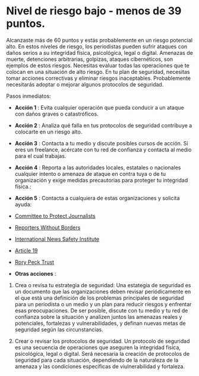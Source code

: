 # Nivel de riesgo bajo - menos de 39 puntos. 

Alcanzaste más de 60 puntos y estás probablemente en un riesgo potencial alto. 
En estos niveles de riesgo, los periodistas pueden sufrir ataques con daños serios a su integridad física, psicológica, legal o digital. 
Amenazas de muerte, detenciones arbitrarias, golpizas, ataques cibernéticos, son ejemplos de estos riesgos. 
Necesitas evaluar todas las operaciones que te colocan en una situación de alto riesgo. 
En tu plan de seguridad, necesitas tomar acciones correctivas y eliminar riesgos inaceptables. 
Probablemente necesitarás adoptar o mejorar algunos protocolos de seguridad.

Pasos inmediatos:

- **Acción 1** : Evita cualquier operación que pueda conducir a un ataque con daños graves o catastróficos.

- **Acción 2** : Analiza qué falla en tus protocolos de seguridad contribuye a colocarte en un riesgo alto.

- **Acción 3** : Contacta a tu medio y discute posibles cursos de acción. Si eres un freelance, acércate con tu red de confianza y contacta al medio para el cual trabajas.

- **Acción 4** : Reporta a las autoridades locales, estatales o nacionales cualquier intento o amenaza de ataque en contra tuya o de tu organización y exige medidas precautorias para proteger tu integridad física.:

- **Acción 5** : Contacta a cualquiera de estas organizaciones y solicita ayuda:

 - [Committee to Protect Journalists](https://www.cpj.org/campaigns/assistance/how-to-get-help.php)

 - [Reporters Without Borders](http://en.rsf.org/a-hotline-for-journalists-in-17-04-2007,21749.html)

 - [International News Safety Institute](http://www.newssafety.org/contact/)

 - [Article 19](http://www.article19.org/pages/en/contact-us.html)

 - [Rory Peck Trust](https://rorypecktrust.org/Contact)

- **Otras acciones** :
 
 1.  Crea o revisa tu estrategia de seguridad: Una estategia de seguridad es un documento que las organizaciones deben revisar periódicamente en el que está una definición de los problemas principales de seguridad para un periodista o un medio y un plan para reducir riesgos y enfrentar esas preocupaciones. De ser posible, discute con tu medio y tu red de confianza sobre la situación y analizen juntos las amenazas reales y potenciales, fortalezas y vulnerabilidades, y definan nuevas metas de seguridad según las circunstancias.
 
 2.  Crear o revisar los protocolos de seguridad. Un protocolo de seguridad es una secuencia de operaciones que aseguren la integridad física, psicológica, legal o digital. Será necesaria la creación de protocolos de seguridad para cada situación, dependiendo de la naturaleza de la amenaza y las condiciones específicas de viulnerabilidad y fortaleza.

